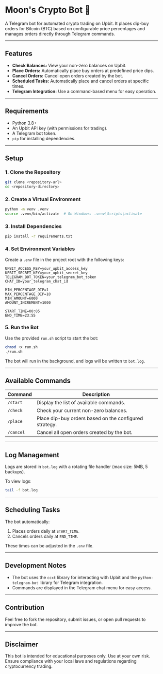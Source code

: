 # Moon's Crypto Bot 🌚  

A Telegram bot for automated crypto trading on Upbit. It places dip-buy orders for Bitcoin (BTC) based on configurable price percentages and manages orders directly through Telegram commands.  

---

## Features  
- **Check Balances:** View your non-zero balances on Upbit.  
- **Place Orders:** Automatically place buy orders at predefined price dips.  
- **Cancel Orders:** Cancel open orders created by the bot.  
- **Scheduled Tasks:** Automatically place and cancel orders at specific times.  
- **Telegram Integration:** Use a command-based menu for easy operation.  

---

## Requirements  
- Python 3.8+  
- An Upbit API key (with permissions for trading).  
- A Telegram bot token.  
- `pip` for installing dependencies.  

---

## Setup  

### 1. Clone the Repository  
```bash  
git clone <repository-url>  
cd <repository-directory>  
```  

### 2. Create a Virtual Environment  
```bash  
python -m venv .venv  
source .venv/bin/activate  # On Windows: .venv\Scripts\activate  
```  

### 3. Install Dependencies  
```bash  
pip install -r requirements.txt  
```  

### 4. Set Environment Variables  
Create a `.env` file in the project root with the following keys:  
```env  
UPBIT_ACCESS_KEY=your_upbit_access_key  
UPBIT_SECRET_KEY=your_upbit_secret_key  
TELEGRAM_BOT_TOKEN=your_telegram_bot_token  
CHAT_ID=your_telegram_chat_id  

MIN_PERCENTAGE_DIP=1  
MAX_PERCENTAGE_DIP=10  
MIN_AMOUNT=6000  
AMOUNT_INCREMENT=1000  

START_TIME=00:05  
END_TIME=23:55  
```  

### 5. Run the Bot  
Use the provided `run.sh` script to start the bot:  
```bash  
chmod +x run.sh  
./run.sh  
```  

The bot will run in the background, and logs will be written to `bot.log`.  

---

## Available Commands  
| Command   | Description |  
|-----------|-------------|  
| `/start`  | Display the list of available commands. |  
| `/check`  | Check your current non-zero balances. |  
| `/place`  | Place dip-buy orders based on the configured strategy. |  
| `/cancel` | Cancel all open orders created by the bot. |  

---

## Log Management  
Logs are stored in `bot.log` with a rotating file handler (max size: 5MB, 5 backups).  

To view logs:  
```bash  
tail -f bot.log  
```  

---

## Scheduling Tasks  
The bot automatically:  
1. Places orders daily at `START_TIME`.  
2. Cancels orders daily at `END_TIME`.  

These times can be adjusted in the `.env` file.  

---

## Development Notes  
- The bot uses the `ccxt` library for interacting with Upbit and the `python-telegram-bot` library for Telegram integration.  
- Commands are displayed in the Telegram chat menu for easy access.  

---

## Contribution  
Feel free to fork the repository, submit issues, or open pull requests to improve the bot.  

---

## Disclaimer  
This bot is intended for educational purposes only. Use at your own risk. Ensure compliance with your local laws and regulations regarding cryptocurrency trading.  